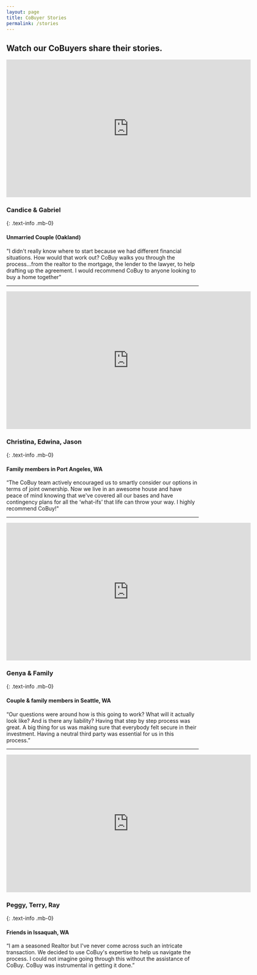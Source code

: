 ```yaml
---
layout: page
title: CoBuyer Stories
permalink: /stories
---
```


## Watch our CoBuyers share their stories.

<iframe src="https://player.vimeo.com/video/411164046" width="640" height="360" frameborder="0" allow="autoplay; fullscreen" allowfullscreen></iframe>

### Candice & Gabriel
{: .text-info .mb-0}
#### Unmarried Couple (Oakland)

"I didn't really know where to start because we had different financial situations. How would that work out? CoBuy walks you through the process...from the realtor to the mortgage, the lender to the lawyer, to help drafting up the agreement. I would recommend CoBuy to anyone looking to buy a home together"

---

<iframe src="https://player.vimeo.com/video/411164046" width="640" height="360" frameborder="0" allow="autoplay; fullscreen" allowfullscreen></iframe>

### Christina, Edwina, Jason
{: .text-info .mb-0}
#### Family members in Port Angeles, WA

“The CoBuy team actively encouraged us to smartly consider our options in terms of joint ownership. Now we live in an awesome house and have peace of mind knowing that we've covered all our bases and have contingency plans for all the ‘what-ifs’ that life can throw your way. I highly recommend CoBuy!"

---

<iframe src="https://player.vimeo.com/video/441014001" width="640" height="360" frameborder="0" allow="autoplay; fullscreen" allowfullscreen></iframe>

### Genya & Family
{: .text-info .mb-0}
#### Couple & family members in Seattle, WA

“Our questions were around how is this going to work? What will it actually look like? And is there any liability? Having that step by step process was great. A big thing for us was making sure that everybody felt secure in their investment. Having a neutral third party was essential for us in this process.”

---

<iframe src="https://player.vimeo.com/video/441024043" width="640" height="360" frameborder="0" allow="autoplay; fullscreen" allowfullscreen></iframe>

### Peggy, Terry, Ray
{: .text-info .mb-0}
#### Friends in Issaquah, WA

“I am a seasoned Realtor but I've never come across such an intricate transaction. We decided to use CoBuy's expertise to help us navigate the process. I could not imagine going through this without the assistance of CoBuy. CoBuy was instrumental in getting it done.”
